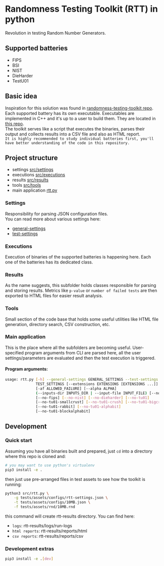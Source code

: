 # Randomness Testing Toolkit (RTT) in python

Revolution in testing Random Number Generators.

## Supported batteries
- FIPS
- BSI
- NIST
- DieHarder
- TestU01

## Basic idea
Inspiration for this solution was found in [randomness-testing-toolkit repo](https://github.com/crocs-muni/randomness-testing-toolkit).
Each supported battery has its own executable. Executables are implemented in C++ and
it's up to a user to build them. They are located in [this repo](https://github.com/pvavercak/rtt-statistical-batteries).\
The toolkit serves like a script that executes the binaries, parses their output and collects results
into a CSV file and also as HTML report.\
`It is highly recommended to study individual batteries first, you'll have better understanding
of the code in this repository.`

## Project structure
- settings [src/settings](https://github.com/pvavercak/rtt-py/tree/master/src/settings)
- executions [src/executions](https://github.com/pvavercak/rtt-py/tree/master/src/executions)
- results [src/results](https://github.com/pvavercak/rtt-py/tree/master/src/results)
- tools [src/tools](https://github.com/pvavercak/rtt-py/tree/master/src/tools)
- main application [rtt.py](https://github.com/pvavercak/rtt-py/tree/master/src/)
### Settings
Responsibility for parsing JSON configuration files. \
You can read more about various settings here:
- [general-settings](https://github.com/pvavercak/rtt-py/tree/master/docs/GeneralSettings.md)
- [test-settings](https://github.com/pvavercak/rtt-py/tree/master/docs/TestSettings.md)
### Executions
Execution of binaries of the supported batteries is happening here. Each one of the batteries has its dedicated class.
### Results
As the name suggests, this subfolder holds classes responsible for parsing and storing results. Metrics like `p-value` or `number of failed tests` are then exported to HTML files for easier result analysis.
### Tools
Small section of the code base that holds some useful utilities like HTML file generation, directory search, CSV construction, etc.
### Main application
This is the place where all the subfolders are becoming useful. User-specified program arguments from CLI are parsed here, all the user settings/parameters are evaluated and then the test execution is triggered.
#### Program arguments:
```bash
usage: rtt.py [-h] --general-settings GENERAL_SETTINGS --test-settings
              TEST_SETTINGS [--extensions EXTENSIONS [EXTENSIONS ...]]
              [-af ALLOWED_FAILURE] [--alpha ALPHA]
              (--inputs-dir INPUTS_DIR | --input-file INPUT_FILE) [--no-bsi]
              [--no-fips] [--no-nist] [--no-dieharder] [--no-tu01]
              [--no-tu01-smallcrust] [--no-tu01-crush] [--no-tu01-bigcrush]
              [--no-tu01-rabbit] [--no-tu01-alphabit]
              [--no-tu01-blockalphabit]
```

## Development
### Quick start
Assuming you have all binaries built and prepared, just `cd` into a directory where this repo is cloned and:
```bash
# you may want to use python's virtualenv
pip3 install -e .
```
then just use pre-arranged files in test assets to see how the toolkit is running:
```bash
python3 src/rtt.py \
    -g tests/assets/configs/rtt-settings.json \
    -t tests/assets/configs/10MB.json \
    -f tests/assets/rnd/10MB.rnd
```
this command will create rtt-results directory. You can find here:
- `logs`: rtt-results/logs/run-logs
- `html reports`: rtt-results/reports/html
- `csv reports`: rtt-results/reports/csv

### Development extras
```bash
pip3 install -e .[dev]
```